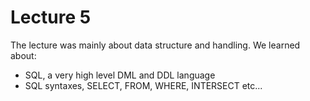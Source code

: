 # Lecture 5
The lecture was mainly about data structure and handling.
We learned about:
- SQL, a very high level DML and DDL language
- SQL syntaxes, SELECT, FROM, WHERE, INTERSECT etc...
